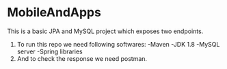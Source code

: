 # MobileAndApps
This is a basic JPA and MySQL project which exposes two endpoints.
1. To run this repo we need following softwares:
    -Maven
    -JDK 1.8
    -MySQL server
    -Spring libraries
2. And to check the response we need postman.
